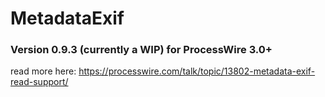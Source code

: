 # MetadataExif
### Version 0.9.3  (currently a WIP) for ProcessWire 3.0+

read more here: https://processwire.com/talk/topic/13802-metadata-exif-read-support/
